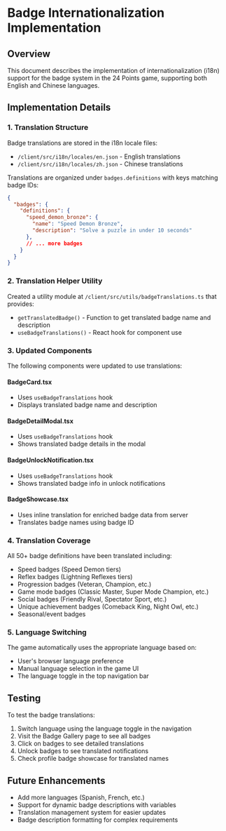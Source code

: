 # Badge Internationalization Implementation

## Overview
This document describes the implementation of internationalization (i18n) support for the badge system in the 24 Points game, supporting both English and Chinese languages.

## Implementation Details

### 1. Translation Structure
Badge translations are stored in the i18n locale files:
- `/client/src/i18n/locales/en.json` - English translations
- `/client/src/i18n/locales/zh.json` - Chinese translations

Translations are organized under `badges.definitions` with keys matching badge IDs:
```json
{
  "badges": {
    "definitions": {
      "speed_demon_bronze": {
        "name": "Speed Demon Bronze",
        "description": "Solve a puzzle in under 10 seconds"
      },
      // ... more badges
    }
  }
}
```

### 2. Translation Helper Utility
Created a utility module at `/client/src/utils/badgeTranslations.ts` that provides:
- `getTranslatedBadge()` - Function to get translated badge name and description
- `useBadgeTranslations()` - React hook for component use

### 3. Updated Components
The following components were updated to use translations:

#### BadgeCard.tsx
- Uses `useBadgeTranslations` hook
- Displays translated badge name and description

#### BadgeDetailModal.tsx  
- Uses `useBadgeTranslations` hook
- Shows translated badge details in the modal

#### BadgeUnlockNotification.tsx
- Uses `useBadgeTranslations` hook
- Shows translated badge info in unlock notifications

#### BadgeShowcase.tsx
- Uses inline translation for enriched badge data from server
- Translates badge names using badge ID

### 4. Translation Coverage
All 50+ badge definitions have been translated including:
- Speed badges (Speed Demon tiers)
- Reflex badges (Lightning Reflexes tiers)
- Progression badges (Veteran, Champion, etc.)
- Game mode badges (Classic Master, Super Mode Champion, etc.)
- Social badges (Friendly Rival, Spectator Sport, etc.)
- Unique achievement badges (Comeback King, Night Owl, etc.)
- Seasonal/event badges

### 5. Language Switching
The game automatically uses the appropriate language based on:
- User's browser language preference
- Manual language selection in the game UI
- The language toggle in the top navigation bar

## Testing
To test the badge translations:
1. Switch language using the language toggle in the navigation
2. Visit the Badge Gallery page to see all badges
3. Click on badges to see detailed translations
4. Unlock badges to see translated notifications
5. Check profile badge showcase for translated names

## Future Enhancements
- Add more languages (Spanish, French, etc.)
- Support for dynamic badge descriptions with variables
- Translation management system for easier updates
- Badge description formatting for complex requirements
